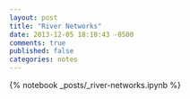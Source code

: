 ```yaml
---
layout: post
title: "River Networks"
date: 2013-12-05 18:10:43 -0500
comments: true
published: false
categories: notes
---
```


{% notebook _posts/_river-networks.ipynb %}
